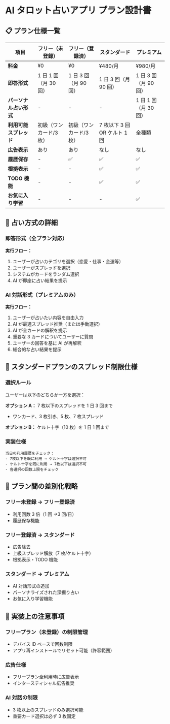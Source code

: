 # AI タロット占いアプリ プラン設計書

## 📋 プラン仕様一覧

| 項目                   | フリー（未登録）        | フリー（登録済）        | スタンダード                 | プレミアム            |
| ---------------------- | ----------------------- | ----------------------- | ---------------------------- | --------------------- |
| **料金**               | ¥0                      | ¥0                      | ¥480/月                      | ¥980/月               |
| **即答形式**           | 1 日 1 回（月 30 回）   | 1 日 3 回（月 90 回）   | 1 日 3 回（月 90 回）        | 1 日 3 回（月 90 回） |
| **パーソナル占い形式** | -                       | -                       | -                            | 1 日 1 回（月 30 回） |
| **利用可能スプレッド** | 初級（ワンカード/3 枚） | 初級（ワンカード/3 枚） | 7 枚以下 3 回 OR ケルト 1 回 | 全種類                |
| **広告表示**           | あり                    | あり                    | なし                         | なし                  |
| **履歴保存**           | -                       | ✅                      | ✅                           | ✅                    |
| **根拠表示**           | -                       | -                       | ✅                           | ✅                    |
| **TODO 機能**          | -                       | -                       | ✅                           | ✅                    |
| **お気に入り学習**     | -                       | -                       | -                            | ✅                    |

## 🎯 占い方式の詳細

### 即答形式（全プラン対応）

**実行フロー：**

1. ユーザーが占いカテゴリを選択（恋愛・仕事・金運等）
2. ユーザーがスプレッドを選択
3. システムがカードをランダム選択
4. AI が即座に占い結果を提示

### AI 対話形式（プレミアムのみ）

**実行フロー：**

1. ユーザーが占いたい内容を自由入力
2. AI が最適スプレッド推奨（または手動選択）
3. AI が全カードの解釈を提示
4. 重要な 3 カードについてユーザーに質問
5. ユーザーの回答を基に AI が再解釈
6. 総合的な占い結果を提示

## 🔧 スタンダードプランのスプレッド制限仕様

### 選択ルール

ユーザーは以下のどちらか一方を選択：

**オプション A：** 7 枚以下のスプレッドを 1 日 3 回まで

- ワンカード、3 枚引き、5 枚、7 枚スプレッド

**オプション B：** ケルト十字（10 枚）を 1 日 1 回まで

### 実装仕様

```
当日の利用履歴をチェック：
- 7枚以下を既に利用 → ケルト十字は選択不可
- ケルト十字を既に利用 → 7枚以下は選択不可
- 各選択の回数上限をチェック
```

## 🎯 プラン間の差別化戦略

### フリー未登録 → フリー登録済

- 利用回数 3 倍（1 回 →3 回/日）
- 履歴保存機能

### フリー登録済 → スタンダード

- 広告除去
- 上級スプレッド解放（7 枚/ケルト十字）
- 根拠表示・TODO 機能

### スタンダード → プレミアム

- AI 対話形式の追加
- パーソナライズされた深掘り占い
- お気に入り学習機能

## 📝 実装上の注意事項

### フリープラン（未登録）の制限管理

- デバイス ID ベースで回数制限
- アプリ再インストールでリセット可能（許容範囲）

### 広告仕様

- フリープラン全利用時に広告表示
- インタースティシャル広告推奨

### AI 対話の制限

- 3 枚以上のスプレッドのみ選択可能
- 重要カード選択は必ず 3 枚固定
